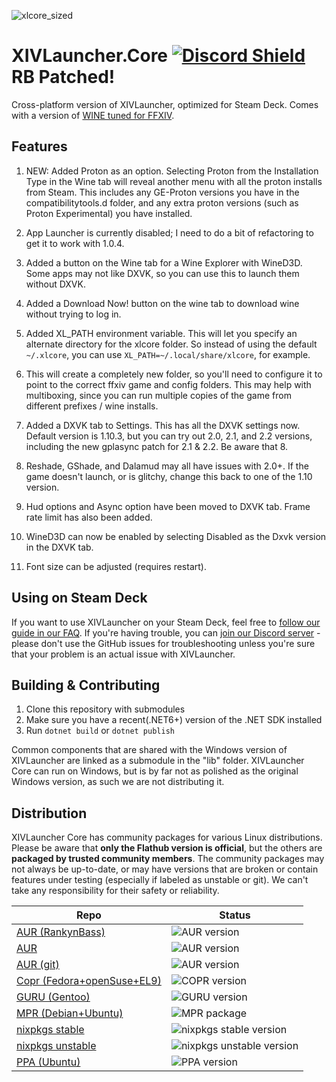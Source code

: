 ![xlcore_sized](https://user-images.githubusercontent.com/16760685/197423373-b6082cdb-dc1f-46db-8768-3f507f182ba8.png)

# XIVLauncher.Core  [![Discord Shield](https://discordapp.com/api/guilds/581875019861328007/widget.png?style=shield)](https://discord.gg/3NMcUV5) RB Patched!
Cross-platform version of XIVLauncher, optimized for Steam Deck. Comes with a version of [WINE tuned for FFXIV](https://github.com/goatcorp/wine-xiv-git).

## Features

1. NEW: Added Proton as an option. Selecting Proton from the Installation Type in the Wine tab will reveal another menu with all the proton installs from Steam. This includes any GE-Proton versions you have in the compatibilitytools.d folder, and any extra proton versions (such as Proton Experimental) you have installed.

2. App Launcher is currently disabled; I need to do a bit of refactoring to get it to work with 1.0.4.

3. Added a button on the Wine tab for a Wine Explorer with WineD3D. Some apps may not like DXVK, so you can use this to launch them without DXVK.

4. Added a Download Now! button on the wine tab to download wine without trying to log in.

5. Added XL_PATH environment variable. This will let you specify an alternate directory for the xlcore folder. So instead of using the default `~/.xlcore`, you can use `XL_PATH=~/.local/share/xlcore`, for example.

6. This will create a completely new folder, so you'll need to configure it to point to the correct ffxiv game and config folders. This may help with multiboxing, since you can run multiple copies of the game from different prefixes / wine installs.

7. Added a DXVK tab to Settings. This has all the DXVK settings now. Default version is 1.10.3, but you can try out 2.0, 2.1, and 2.2 versions, including the new gplasync patch for 2.1 & 2.2. Be aware that 8.

8. Reshade, GShade, and Dalamud may all have issues with 2.0+. If the game doesn't launch, or is glitchy, change this back to one of the 1.10 version.

9. Hud options and Async option have been moved to DXVK tab. Frame rate limit has also been added.

10. WineD3D can now be enabled by selecting Disabled as the Dxvk version in the DXVK tab.

11. Font size can be adjusted (requires restart).

## Using on Steam Deck
If you want to use XIVLauncher on your Steam Deck, feel free to [follow our guide in our FAQ](https://goatcorp.github.io/faq/steamdeck). If you're having trouble, you can [join our Discord server](https://discord.gg/3NMcUV5) - please don't use the GitHub issues for troubleshooting unless you're sure that your problem is an actual issue with XIVLauncher.

## Building & Contributing
1. Clone this repository with submodules
2. Make sure you have a recent(.NET6+) version of the .NET SDK installed
2. Run `dotnet build` or `dotnet publish`

Common components that are shared with the Windows version of XIVLauncher are linked as a submodule in the "lib" folder. XIVLauncher Core can run on Windows, but is by far not as polished as the original Windows version, as such we are not distributing it.

## Distribution
XIVLauncher Core has community packages for various Linux distributions. Please be aware that **only the Flathub version is official**, but the others are **packaged by trusted community members**.  The community packages may not always be up-to-date, or may have versions that are broken or contain features under testing (especially if labeled as unstable or git). We can't take any responsibility for their safety or reliability.

| Repo        | Status      |
| ----------- | ----------- |
| [AUR (RankynBass)](https://aur.archlinux.org/packages/xivlauncher-rb) | ![AUR version](https://img.shields.io/aur/version/xivlauncher-rb) |
| [AUR](https://aur.archlinux.org/packages/xivlauncher) | ![AUR version](https://img.shields.io/aur/version/xivlauncher) |
| [AUR (git)](https://aur.archlinux.org/packages/xivlauncher-git) | ![AUR version](https://img.shields.io/aur/version/xivlauncher-git) |
| [Copr (Fedora+openSuse+EL9)](https://copr.fedorainfracloud.org/coprs/rankyn/xivlauncher/) | ![COPR version](https://img.shields.io/endpoint?url=https%3A%2F%2Fraw.githubusercontent.com%2Frankynbass%2FXIVLauncher4rpm%2Fmain%2Fbadge.json)|
| [GURU (Gentoo)](https://gitweb.gentoo.org/repo/proj/guru.git/tree/games-util/xivlauncher) | ![GURU version](https://repology.org/badge/version-for-repo/gentoo_ovl_guru/xivlauncher.svg?header=guru) |
| [MPR (Debian+Ubuntu)](https://mpr.makedeb.org/packages/xivlauncher)  | ![MPR package](https://repology.org/badge/version-for-repo/mpr/xivlauncher.svg?header=MPR) |
| [nixpkgs stable](https://search.nixos.org/packages?channel=22.11&from=0&size=50&sort=relevance&type=packages&query=xivlauncher) | ![nixpkgs stable version](https://repology.org/badge/version-for-repo/nix_stable_22_11/xivlauncher.svg?header=nixpkgs%2022.11) |
| [nixpkgs unstable](https://search.nixos.org/packages?channel=unstable&from=0&size=50&sort=relevance&type=packages&query=xivlauncher) | ![nixpkgs unstable version](https://repology.org/badge/version-for-repo/nix_unstable/xivlauncher.svg?header=nixpkgs%20unstable) |
| [PPA (Ubuntu)](https://launchpad.net/~linneris/+archive/ubuntu/xivlauncher-core-stable) | ![PPA version](https://img.shields.io/static/v1?label=PPA&message=1.0.3&color=brightgreen) |
